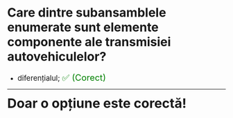 # Care dintre subansamblele enumerate sunt elemente componente ale transmisiei autovehiculelor?

- <span style="font-size: larger;">diferențialul; <span style="color: green; font-size: larger;">✅ (Corect)</span></span>

---

<span style="font-size: 30px; font-weight: bold;">**Doar o opțiune este corectă!**</span>